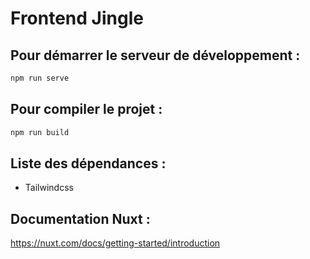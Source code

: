 # Frontend Jingle
## Pour démarrer le serveur de développement :
```bash
npm run serve
```
## Pour compiler le projet :
```bash
npm run build
```

## Liste des dépendances :
- Tailwindcss

## Documentation Nuxt :
https://nuxt.com/docs/getting-started/introduction